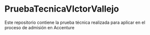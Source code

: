 # PruebaTecnicaVIctorVallejo
Este repositorio contiene la prueba técnica realizada para aplicar en el proceso de admisión en Accenture
